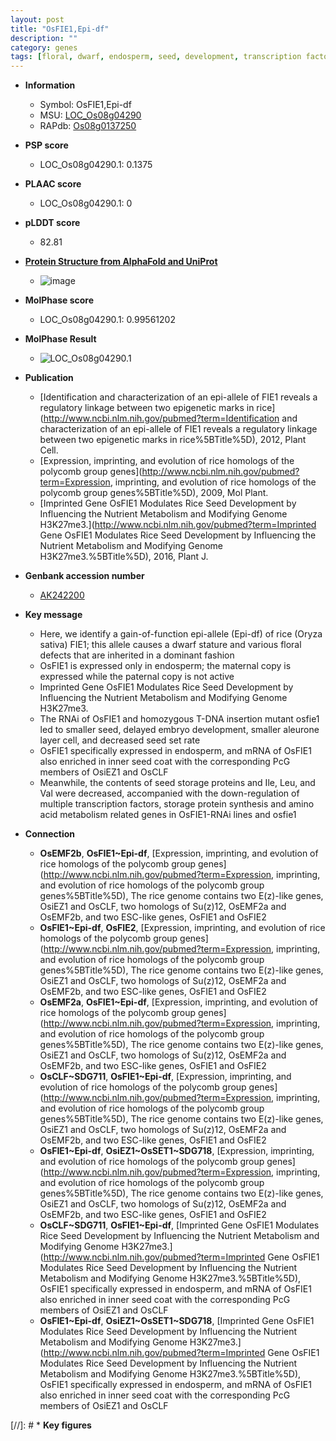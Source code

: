 ```yaml
---
layout: post
title: "OsFIE1,Epi-df"
description: ""
category: genes
tags: [floral, dwarf, endosperm, seed, development, transcription factor, seed development]
---
```


* **Information**  
    + Symbol: OsFIE1,Epi-df  
    + MSU: [LOC_Os08g04290](http://rice.plantbiology.msu.edu/cgi-bin/ORF_infopage.cgi?orf=LOC_Os08g04290)  
    + RAPdb: [Os08g0137250](http://rapdb.dna.affrc.go.jp/viewer/gbrowse_details/irgsp1?name=Os08g0137250)  

* **PSP score**  
    + LOC_Os08g04290.1: 0.1375 

* **PLAAC score**  
    + LOC_Os08g04290.1: 0 

* **pLDDT score**
    + 82.81

* **[Protein Structure from AlphaFold and UniProt](https://www.uniprot.org/uniprotkb/Q6ZJW8/entry#structure)**
    + ![image](https://ricepsp.github.io/images/Q6/AF-Q6ZJW8-F1.png)

* **MolPhase score**
    + LOC_Os08g04290.1: 0.99561202

* **MolPhase Result**
    + ![LOC_Os08g04290.1](https://304243504.github.io/Pictures/LOC_Os08g/LOC_Os08g04290.1.png)

* **Publication**  
    + [Identification and characterization of an epi-allele of FIE1 reveals a regulatory linkage between two epigenetic marks in rice](http://www.ncbi.nlm.nih.gov/pubmed?term=Identification and characterization of an epi-allele of FIE1 reveals a regulatory linkage between two epigenetic marks in rice%5BTitle%5D), 2012, Plant Cell.
    + [Expression, imprinting, and evolution of rice homologs of the polycomb group genes](http://www.ncbi.nlm.nih.gov/pubmed?term=Expression, imprinting, and evolution of rice homologs of the polycomb group genes%5BTitle%5D), 2009, Mol Plant.
    + [Imprinted Gene OsFIE1 Modulates Rice Seed Development by Influencing the Nutrient Metabolism and Modifying Genome H3K27me3.](http://www.ncbi.nlm.nih.gov/pubmed?term=Imprinted Gene OsFIE1 Modulates Rice Seed Development by Influencing the Nutrient Metabolism and Modifying Genome H3K27me3.%5BTitle%5D), 2016, Plant J.

* **Genbank accession number**  
    + [AK242200](http://www.ncbi.nlm.nih.gov/nuccore/AK242200)

* **Key message**  
    + Here, we identify a gain-of-function epi-allele (Epi-df) of rice (Oryza sativa) FIE1; this allele causes a dwarf stature and various floral defects that are inherited in a dominant fashion
    + OsFIE1 is expressed only in endosperm; the maternal copy is expressed while the paternal copy is not active
    + Imprinted Gene OsFIE1 Modulates Rice Seed Development by Influencing the Nutrient Metabolism and Modifying Genome H3K27me3.
    + The RNAi of OsFIE1 and homozygous T-DNA insertion mutant osfie1 led to smaller seed, delayed embryo development, smaller aleurone layer cell, and decreased seed set rate
    + OsFIE1 specifically expressed in endosperm, and mRNA of OsFIE1 also enriched in inner seed coat with the corresponding PcG members of OsiEZ1 and OsCLF
    + Meanwhile, the contents of seed storage proteins and Ile, Leu, and Val were decreased, accompanied with the down-regulation of multiple transcription factors, storage protein synthesis and amino acid metabolism related genes in OsFIE1-RNAi lines and osfie1

* **Connection**  
    + __OsEMF2b__, __OsFIE1~Epi-df__, [Expression, imprinting, and evolution of rice homologs of the polycomb group genes](http://www.ncbi.nlm.nih.gov/pubmed?term=Expression, imprinting, and evolution of rice homologs of the polycomb group genes%5BTitle%5D), The rice genome contains two E(z)-like genes, OsiEZ1 and OsCLF, two homologs of Su(z)12, OsEMF2a and OsEMF2b, and two ESC-like genes, OsFIE1 and OsFIE2
    + __OsFIE1~Epi-df__, __OsFIE2__, [Expression, imprinting, and evolution of rice homologs of the polycomb group genes](http://www.ncbi.nlm.nih.gov/pubmed?term=Expression, imprinting, and evolution of rice homologs of the polycomb group genes%5BTitle%5D), The rice genome contains two E(z)-like genes, OsiEZ1 and OsCLF, two homologs of Su(z)12, OsEMF2a and OsEMF2b, and two ESC-like genes, OsFIE1 and OsFIE2
    + __OsEMF2a__, __OsFIE1~Epi-df__, [Expression, imprinting, and evolution of rice homologs of the polycomb group genes](http://www.ncbi.nlm.nih.gov/pubmed?term=Expression, imprinting, and evolution of rice homologs of the polycomb group genes%5BTitle%5D), The rice genome contains two E(z)-like genes, OsiEZ1 and OsCLF, two homologs of Su(z)12, OsEMF2a and OsEMF2b, and two ESC-like genes, OsFIE1 and OsFIE2
    + __OsCLF~SDG711__, __OsFIE1~Epi-df__, [Expression, imprinting, and evolution of rice homologs of the polycomb group genes](http://www.ncbi.nlm.nih.gov/pubmed?term=Expression, imprinting, and evolution of rice homologs of the polycomb group genes%5BTitle%5D), The rice genome contains two E(z)-like genes, OsiEZ1 and OsCLF, two homologs of Su(z)12, OsEMF2a and OsEMF2b, and two ESC-like genes, OsFIE1 and OsFIE2
    + __OsFIE1~Epi-df__, __OsiEZ1~OsSET1~SDG718__, [Expression, imprinting, and evolution of rice homologs of the polycomb group genes](http://www.ncbi.nlm.nih.gov/pubmed?term=Expression, imprinting, and evolution of rice homologs of the polycomb group genes%5BTitle%5D), The rice genome contains two E(z)-like genes, OsiEZ1 and OsCLF, two homologs of Su(z)12, OsEMF2a and OsEMF2b, and two ESC-like genes, OsFIE1 and OsFIE2
    + __OsCLF~SDG711__, __OsFIE1~Epi-df__, [Imprinted Gene OsFIE1 Modulates Rice Seed Development by Influencing the Nutrient Metabolism and Modifying Genome H3K27me3.](http://www.ncbi.nlm.nih.gov/pubmed?term=Imprinted Gene OsFIE1 Modulates Rice Seed Development by Influencing the Nutrient Metabolism and Modifying Genome H3K27me3.%5BTitle%5D), OsFIE1 specifically expressed in endosperm, and mRNA of OsFIE1 also enriched in inner seed coat with the corresponding PcG members of OsiEZ1 and OsCLF
    + __OsFIE1~Epi-df__, __OsiEZ1~OsSET1~SDG718__, [Imprinted Gene OsFIE1 Modulates Rice Seed Development by Influencing the Nutrient Metabolism and Modifying Genome H3K27me3.](http://www.ncbi.nlm.nih.gov/pubmed?term=Imprinted Gene OsFIE1 Modulates Rice Seed Development by Influencing the Nutrient Metabolism and Modifying Genome H3K27me3.%5BTitle%5D), OsFIE1 specifically expressed in endosperm, and mRNA of OsFIE1 also enriched in inner seed coat with the corresponding PcG members of OsiEZ1 and OsCLF

[//]: # * **Key figures**  


